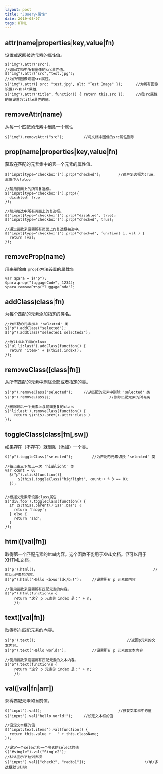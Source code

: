 ```yaml
---
layout: post
title: "JQuery-属性"
date: 2019-08-07
tags: HTML  
---
```

## attr(name|properties|key,value|fn)

设置或返回被选元素的属性值。

```
$("img").attr("src");																	//返回文档中所有图像的src属性值。
$("img").attr("src","test.jpg");											//为所有图像设置src属性。
$("img").attr({ src: "test.jpg", alt: "Test Image" });		//为所有图像设置src和alt属性。
$("img").attr("title", function() { return this.src });		//把src属性的值设置为title属性的值。
```



## removeAttr(name)

从每一个匹配的元素中删除一个属性

```
$("img").removeAttr("src");			//将文档中图像的src属性删除
```



## prop(name|properties|key,value|fn)

获取在匹配的元素集中的第一个元素的属性值。

```
$("input[type='checkbox']").prop("checked");		//选中复选框为true，没选中为false

//禁用页面上的所有复选框。
$("input[type='checkbox']").prop({
  disabled: true
});		

//禁用和选中所有页面上的复选框。
$("input[type='checkbox']").prop("disabled", true);
$("input[type='checkbox']").prop("checked", true);

//通过函数来设置所有页面上的复选框被选中。
$("input[type='checkbox']").prop("checked", function( i, val ) {
  return !val;
});
```



## removeProp(name)

用来删除由.prop()方法设置的属性集

```
var $para = $("p");
$para.prop("luggageCode", 1234);
$para.removeProp("luggageCode");
```



## addClass(class|fn)

为每个匹配的元素添加指定的类名。

```
//为匹配的元素加上 'selected' 类
$("p").addClass("selected");
$("p").addClass("selected1 selected2");

//给li加上不同的class
$('ul li:last').addClass(function() {
  return 'item-' + $(this).index();
});
```



## removeClass([class|fn])

从所有匹配的元素中删除全部或者指定的类。

```
$("p").removeClass("selected");		//从匹配的元素中删除 'selected' 类
$("p").removeClass();							//删除匹配元素的所有类

//删除最后一个元素上与前面重复的class
$('li:last').removeClass(function() {
    return $(this).prev().attr('class');
});
```



## toggleClass(class|fn[,sw])

如果存在（不存在）就删除（添加）一个类。

```
$("p").toggleClass("selected");			//为匹配的元素切换 'selected' 类

//每点击三下加上一次 'highlight' 类
var count = 0;
  $("p").click(function(){
      $(this).toggleClass("highlight", count++ % 3 == 0);
  });
  
  
//根据父元素来设置class属性
$('div.foo').toggleClass(function() {
  if ($(this).parent().is('.bar') {
    return 'happy';
  } else {
    return 'sad';
  }
});
```



## html([val|fn])

取得第一个匹配元素的html内容。这个函数不能用于XML文档。但可以用于XHTML文档。

```
$('p').html();														//返回p元素的内容。
$("p").html("Hello <b>world</b>!");		//设置所有 p 元素的内容

//使用函数来设置所有匹配元素的内容。
$("p").html(function(n){
    return "这个 p 元素的 index 是：" + n;
    });
```



## text([val|fn])

取得所有匹配元素的内容。

```
$('p').text();											//返回p元素的文本内容。
$("p").text("Hello world!");			//设置所有 p 元素的文本内容

//使用函数来设置所有匹配元素的文本内容。
$("p").text(function(n){
    return "这个 p 元素的 index 是：" + n;
    });
```



## val([val|fn|arr])

获得匹配元素的当前值。

```
$("input").val();									//获取文本框中的值
$("input").val("hello world!");		//设定文本框的值

//设定文本框的值
$('input:text.items').val(function() {
  return this.value + ' ' + this.className;
});

//设定一个select和一个多选的select的值
$("#single").val("Single2");											//默认显示下拉列表项
$("input").val(["check2", "radio1"]);							//单/多选框默认打钩
```